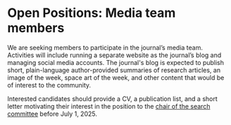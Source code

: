 # Open Positions: Media team members

We are seeking members to participate in the journal’s media team. Activities will include running a separate website as the journal’s blog and managing social media accounts. The journal's blog is expected to publish short, plain-language author-provided summaries of research articles, an image of the week, space art of the week, and other content that would be of interest to the community.

Interested candidates should provide a CV, a publication list, and a short letter motivating their interest in the position to the [chair of the search committee](mailto:mark.wieczorek@cnrs.fr) before July 1, 2025.
